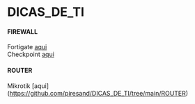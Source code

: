 # DICAS_DE_TI

#### FIREWALL  
Fortigate [aqui](https://github.com/piresand/DICAS_DE_TI/tree/main/FIREWALL/FORTIGATE)     
Checkpoint [aqui](https://github.com/piresand/DICAS_DE_TI/tree/main/FIREWALL/CHECKPOINT)  
#### ROUTER
Mikrotik [aqui] (https://github.com/piresand/DICAS_DE_TI/tree/main/ROUTER)